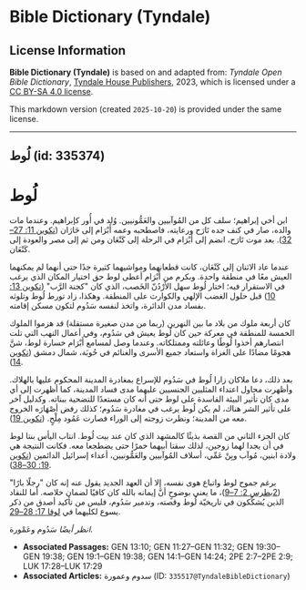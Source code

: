 # Bible Dictionary (Tyndale)

## License Information

**Bible Dictionary (Tyndale)** is based on and adapted from: _Tyndale Open Bible Dictionary_, [Tyndale House Publishers](https://tyndaleopenresources.com/), 2023, which is licensed under a [CC BY-SA 4.0 license](https://creativecommons.org/licenses/by-sa/4.0/legalcode.en).

This markdown version (created `2025-10-20`) is provided under the same license.



--------------------------------

## لُوط (id: 335374)

لُوط
====

ابن أخي إبراهيم؛ سلف كل من المُوآبيين والعَمُّونيين. وُلد في أُور كإبراهيم. وعندما مات والده، صار في كنف جده تَارَح ورعايته، فاصطحبه وعمه أَبْرَام إلى حَارَان ([تكوين 11: 27–32](https://ref.ly/Gen11:27-Gen11:32)). بعد موت تَارَح، انضم إلى أَبْرَام في الرحلة إلى كَنْعَان ومن ثم إلى مصر والعودة إلى كَنْعَان.

عندما عاد الاثنان إلى كَنْعَان، كانت قطعانهما ومواشيهما كثيرة جدًا حتى أنهما لم يمكنهما العيش معًا في منطقة واحدة. وبكرم من أَبْرَام أعطى لوط حق اختيار المكان الذي يرغب في الاستقرار فيه؛ اختار لُوط سهل الأرْدُنّ الخَصب، الذي كان "كجنة الرَّب" ([تكوين 13: 10](https://ref.ly/Gen13:10)) قبل حلول الغضب الإلهي والكوارث على المنطقة. وهكذا، زاد تورط لُوط وتلوثه بفساد مدن الدائرة، واتخذ لنفسه سَدُوم لتكون مسكن إقامته.

كان أربعة ملوك من بلاد ما بين النهرين (ربما من مدن صغيرة مستقلة) قد هزموا الملوك الخمسة للمنطقة في معركة حين كان لُوط يعيش في سَدُوم، وفي أعمال النهب التي تلت انتصارهم أخذوا لُوطًا وعائلته وممتلكاته. وعندما وصل لمسامع أَبْرَام خسارة لوط، شنَّ هجومًا مضادًا على الغزاة واستعاد جميع الأسرى والغنائم في حُوبَة، شمال دمشق ([تكوين 14](https://ref.ly/Gen14:1-Gen14:24)).

بعد ذلك، دعا ملاكان زارا لُوط في سَدُوم للإسراع بمغادرة المدينة المحكوم عليها بالهلاك. وأظهرت محاول اعتداء المثليين الجنسيين عليهما مدى فساد المدينة، كما أظهرت إلى أي مدى كان تأثير البيئة الفاسدة على لوط حتى أنه كان مستعدًا للتضحية ببناته. وكدليل آخر على تأثير الشر هناك، لم يكن لُوط يرغب في مغادرة سَدُوم؛ كذلك رفض أصْهَارَه الخروج معه من المدينة؛ ونظرت زوجته إلى الوراء فصارت عَمُود مِلْحٍ. ([تكوين 19](https://ref.ly/Gen19:1-Gen19:38)).

كان الجزء الثاني من القصة بذيئًا كالمشهد الذي كان عند بيت لُوط. انتاب اليأس بنتا لوط في أن يجدا لهما زوجين، لذلك سقتا أبيهما خمرًا حتى يضطجعا معه. فكانت النتيجة هي ولادة ابنين، مُوآب وبِنْ عَمِّي، أسلاف المُوآبيين والعَمُّونيين، أعداء إسرائيل الدائمين ([تكوين 19: 30–38](https://ref.ly/Gen19:30-Gen19:38)).

برغم جموح لوط واتباع هوى نفسه، إلا أن العهد الجديد يقول عنه إنه كان "رجلًا بارًا" ([2بطرس 2: 7–9](https://ref.ly/2Pet2:7-2Pet2:9))، ما يعني بوضوحٍ أنَّ إيمانه بالله كان كافيًا لضمان خلاصه. أما للنقاد الذين يُشكِّكون في تاريخيّة لُوط وقصته، وتدمير سَدُوم، فليس من تأكيد أصدق من ذكر يسوع لكليهما في [لوقا 17: 28–29](https://ref.ly/Luke17:28-Luke17:29).

*انظر أيضًا* سَدُوم وعَمْورة.

* **Associated Passages:** GEN 13:10; GEN 11:27–GEN 11:32; GEN 19:30–GEN 19:38; GEN 19:1–GEN 19:38; GEN 14:1–GEN 14:24; 2PE 2:7–2PE 2:9; LUK 17:28–LUK 17:29
* **Associated Articles:** سدوم وعمورة (ID: `335517@TyndaleBibleDictionary`)

